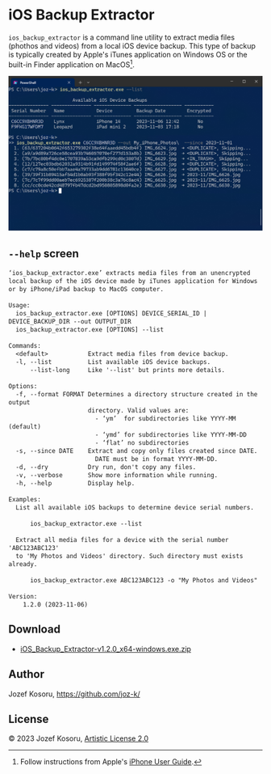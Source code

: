 iOS Backup Extractor
====================

`ios_backup_extractor` is a command line utility to extract media files (phothos and videos)
from a local iOS device backup. This type of backup is typically created by Apple's iTunes
application on Windows OS or the built-in Finder application on MacOS[^1].

[^1]: Follow instructions from Apple's [iPhone User Guide](https://support.apple.com/guide/iphone/back-up-iphone-iph3ecf67d29/ios).

![screenshot1](doc/res/win_screenshot1.png "Windows screenhost")

`--help` screen
---------------
```
‘ios_backup_extractor.exe’ extracts media files from an unencrypted
local backup of the iOS device made by iTunes application for Windows
or by iPhone/iPad backup to MacOS computer.

Usage:
  ios_backup_extractor.exe [OPTIONS] DEVICE_SERIAL_ID | DEVICE_BACKUP_DIR --out OUTPUT_DIR
  ios_backup_extractor.exe [OPTIONS] --list

Commands:
  <default>           Extract media files from device backup.
  -l, --list          List available iOS device backups.
      --list-long     Like '--list' but prints more details.

Options:
  -f, --format FORMAT Determines a directory structure created in the output
                      directory. Valid values are:
                        - ‘ym’  for subdirectories like YYYY-MM (default)
                        - ‘ymd’ for subdirectories like YYYY-MM-DD
                        - ‘flat’ no subdirectories
  -s, --since DATE    Extract and copy only files created since DATE.
                        DATE must be in format YYYY-MM-DD.
  -d, --dry           Dry run, don't copy any files.
  -v, --verbose       Show more information while running.
  -h, --help          Display help.

Examples:
  List all available iOS backups to determine device serial numbers.

      ios_backup_extractor.exe --list

  Extract all media files for a device with the serial number 'ABC123ABC123'
  to 'My Photos and Videos' directory. Such directory must exists already.

      ios_backup_extractor.exe ABC123ABC123 -o "My Photos and Videos"

Version:
    1.2.0 (2023-11-06)
```

Download
---------

* [iOS_Backup_Extractor-v1.2.0_x64-windows.exe.zip](https://github.com/joz-k/ios_backup_extractor/releases/download/v1.2.0/iOS_Backup_Extractor-v1.2.0_x64-windows.exe.zip)

Author
------

Jozef Kosoru, https://github.com/joz-k/


License
-------

© 2023 Jozef Kosoru, [Artistic License 2.0](http://www.perlfoundation.org/artistic_license_2_0)
